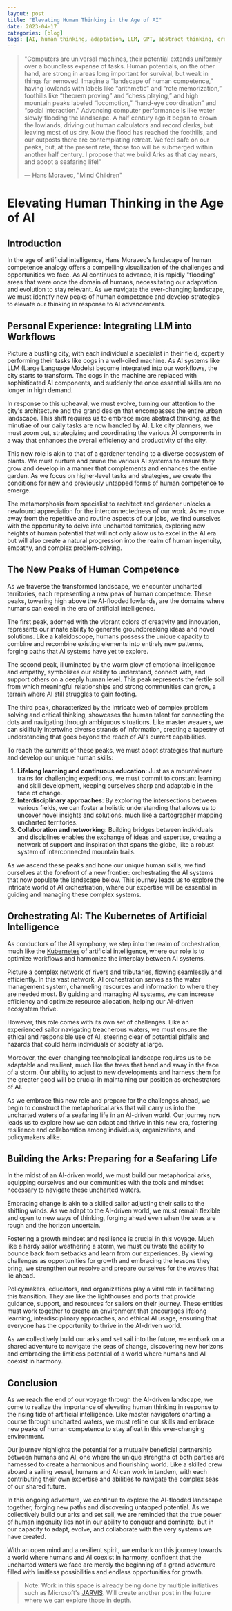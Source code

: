 ```yaml
---
layout: post
title: "Elevating Human Thinking in the Age of AI"
date: 2023-04-17
categories: [blog]
tags: [AI, human thinking, adaptation, LLM, GPT, abstract thinking, creativity, innovation, orchestration, Kubernetes, lifelong learning, resilience]
---
```



> "Computers are universal machines, their potential extends uniformly over a boundless expanse of tasks. Human potentials, on the other hand, are strong in areas long important for survival, but weak in things far removed. Imagine a “landscape of human competence,” having lowlands with labels like “arithmetic” and “rote memorization,” foothills like “theorem proving” and “chess playing,” and high mountain peaks labeled “locomotion,” “hand-eye coordination” and “social interaction.” Advancing computer performance is like water slowly flooding the landscape. A half century ago it began to drown the lowlands, driving out human calculators and record clerks, but leaving most of us dry. Now the flood has reached the foothills, and our outposts there are contemplating retreat. We feel safe on our peaks, but, at the present rate, those too will be submerged within another half century. I propose that we build Arks as that day nears, and adopt a seafaring life!"
>
> — Hans Moravec, "Mind Children"


# Elevating Human Thinking in the Age of AI

## Introduction

In the age of artificial intelligence, Hans Moravec's landscape of human competence analogy offers a compelling visualization of the challenges and opportunities we face. As AI continues to advance, it is rapidly "flooding" areas that were once the domain of humans, necessitating our adaptation and evolution to stay relevant. As we navigate the ever-changing landscape, we must identify new peaks of human competence and develop strategies to elevate our thinking in response to AI advancements.

## Personal Experience: Integrating LLM into Workflows

Picture a bustling city, with each individual a specialist in their field, expertly performing their tasks like cogs in a well-oiled machine. As AI systems like LLM (Large Language Models) become integrated into our workflows, the city starts to transform. The cogs in the machine are replaced with sophisticated AI components, and suddenly the once essential skills are no longer in high demand. 

In response to this upheaval, we must evolve, turning our attention to the city's architecture and the grand design that encompasses the entire urban landscape. This shift requires us to embrace more abstract thinking, as the minutiae of our daily tasks are now handled by AI. Like city planners, we must zoom out, strategizing and coordinating the various AI components in a way that enhances the overall efficiency and productivity of the city.

This new role is akin to that of a gardener tending to a diverse ecosystem of plants. We must nurture and prune the various AI systems to ensure they grow and develop in a manner that complements and enhances the entire garden. As we focus on higher-level tasks and strategies, we create the conditions for new and previously untapped forms of human competence to emerge.

The metamorphosis from specialist to architect and gardener unlocks a newfound appreciation for the interconnectedness of our work. As we move away from the repetitive and routine aspects of our jobs, we find ourselves with the opportunity to delve into uncharted territories, exploring new heights of human potential that will not only allow us to excel in the AI era but will also create a natural progression into the realm of human ingenuity, empathy, and complex problem-solving.


## The New Peaks of Human Competence

As we traverse the transformed landscape, we encounter uncharted territories, each representing a new peak of human competence. These peaks, towering high above the AI-flooded lowlands, are the domains where humans can excel in the era of artificial intelligence.

The first peak, adorned with the vibrant colors of creativity and innovation, represents our innate ability to generate groundbreaking ideas and novel solutions. Like a kaleidoscope, humans possess the unique capacity to combine and recombine existing elements into entirely new patterns, forging paths that AI systems have yet to explore.

The second peak, illuminated by the warm glow of emotional intelligence and empathy, symbolizes our ability to understand, connect with, and support others on a deeply human level. This peak represents the fertile soil from which meaningful relationships and strong communities can grow, a terrain where AI still struggles to gain footing.

The third peak, characterized by the intricate web of complex problem solving and critical thinking, showcases the human talent for connecting the dots and navigating through ambiguous situations. Like master weavers, we can skillfully intertwine diverse strands of information, creating a tapestry of understanding that goes beyond the reach of AI's current capabilities.

To reach the summits of these peaks, we must adopt strategies that nurture and develop our unique human skills:

1. **Lifelong learning and continuous education**: Just as a mountaineer trains for challenging expeditions, we must commit to constant learning and skill development, keeping ourselves sharp and adaptable in the face of change.
2. **Interdisciplinary approaches**: By exploring the intersections between various fields, we can foster a holistic understanding that allows us to uncover novel insights and solutions, much like a cartographer mapping uncharted territories.
3. **Collaboration and networking**: Building bridges between individuals and disciplines enables the exchange of ideas and expertise, creating a network of support and inspiration that spans the globe, like a robust system of interconnected mountain trails.

As we ascend these peaks and hone our unique human skills, we find ourselves at the forefront of a new frontier: orchestrating the AI systems that now populate the landscape below. This journey leads us to explore the intricate world of AI orchestration, where our expertise will be essential in guiding and managing these complex systems.

## Orchestrating AI: The Kubernetes of Artificial Intelligence

As conductors of the AI symphony, we step into the realm of orchestration, much like the [Kubernetes](https://kubernetes.io/docs/concepts/overview/what-is-kubernetes/) of artificial intelligence, where our role is to optimize workflows and harmonize the interplay between AI systems.


Picture a complex network of rivers and tributaries, flowing seamlessly and efficiently. In this vast network, AI orchestration serves as the water management system, channeling resources and information to where they are needed most. By guiding and managing AI systems, we can increase efficiency and optimize resource allocation, helping our AI-driven ecosystem thrive.

However, this role comes with its own set of challenges. Like an experienced sailor navigating treacherous waters, we must ensure the ethical and responsible use of AI, steering clear of potential pitfalls and hazards that could harm individuals or society at large.

Moreover, the ever-changing technological landscape requires us to be adaptable and resilient, much like the trees that bend and sway in the face of a storm. Our ability to adjust to new developments and harness them for the greater good will be crucial in maintaining our position as orchestrators of AI.

As we embrace this new role and prepare for the challenges ahead, we begin to construct the metaphorical arks that will carry us into the uncharted waters of a seafaring life in an AI-driven world. Our journey now leads us to explore how we can adapt and thrive in this new era, fostering resilience and collaboration among individuals, organizations, and policymakers alike.


## Building the Arks: Preparing for a Seafaring Life

In the midst of an AI-driven world, we must build our metaphorical arks, equipping ourselves and our communities with the tools and mindset necessary to navigate these uncharted waters.

Embracing change is akin to a skilled sailor adjusting their sails to the shifting winds. As we adapt to the AI-driven world, we must remain flexible and open to new ways of thinking, forging ahead even when the seas are rough and the horizon uncertain.

Fostering a growth mindset and resilience is crucial in this voyage. Much like a hardy sailor weathering a storm, we must cultivate the ability to bounce back from setbacks and learn from our experiences. By viewing challenges as opportunities for growth and embracing the lessons they bring, we strengthen our resolve and prepare ourselves for the waves that lie ahead.

Policymakers, educators, and organizations play a vital role in facilitating this transition. They are like the lighthouses and ports that provide guidance, support, and resources for sailors on their journey. These entities must work together to create an environment that encourages lifelong learning, interdisciplinary approaches, and ethical AI usage, ensuring that everyone has the opportunity to thrive in the AI-driven world.

As we collectively build our arks and set sail into the future, we embark on a shared adventure to navigate the seas of change, discovering new horizons and embracing the limitless potential of a world where humans and AI coexist in harmony.

## Conclusion

As we reach the end of our voyage through the AI-driven landscape, we come to realize the importance of elevating human thinking in response to the rising tide of artificial intelligence. Like master navigators charting a course through uncharted waters, we must refine our skills and embrace new peaks of human competence to stay afloat in this ever-changing environment.

Our journey highlights the potential for a mutually beneficial partnership between humans and AI, one where the unique strengths of both parties are harnessed to create a harmonious and flourishing world. Like a skilled crew aboard a sailing vessel, humans and AI can work in tandem, with each contributing their own expertise and abilities to navigate the complex seas of our shared future.

In this ongoing adventure, we continue to explore the AI-flooded landscape together, forging new paths and discovering untapped potential. As we collectively build our arks and set sail, we are reminded that the true power of human ingenuity lies not in our ability to conquer and dominate, but in our capacity to adapt, evolve, and collaborate with the very systems we have created.

With an open mind and a resilient spirit, we embark on this journey towards a world where humans and AI coexist in harmony, confident that the uncharted waters we face are merely the beginning of a grand adventure filled with limitless possibilities and endless opportunities for growth.

> Note: Work in this space is already being done by multiple initiatives such as Microsoft's [JARVIS](https://github.com/microsoft/JARVIS). Will create another post in the future where we can explore those in depth.